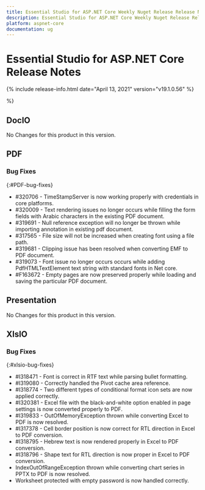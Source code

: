 ```yaml
---
title: Essential Studio for ASP.NET Core Weekly Nuget Release Release Notes  
description: Essential Studio for ASP.NET Core Weekly Nuget Release Release Notes  
platform: aspnet-core
documentation: ug
---
```


# Essential Studio for ASP.NET Core  Release Notes  

{% include release-info.html date="April 13, 2021"  version="v19.1.0.56" %} 



 %}



## DocIO

No Changes for this product in this version.

[//]: # "Delete the contents of this file while new content is added."

## PDF

### Bug Fixes
{:#PDF-bug-fixes}


* \#320706 - TimeStampServer is now working properly with credentials in core platforms.
* \#320009 - Text rendering issues no longer occurs while filling the form fields with Arabic characters in the existing PDF document.
* \#319691 - Null reference exception will no longer be thrown while importing annotation in existing pdf document.
* \#317565 - File size will not be increased when creating font using a file path.
* \#319681 - Clipping issue has been resolved when converting EMF to PDF document.
* \#319073 - Font issue no longer occurs occurs while adding PdfHTMLTextElement text string with standard fonts in Net core.
* \#F163672 - Empty pages are now preserved properly while loading and saving the particular PDF document.

## Presentation

No Changes for this product in this version.

[//]: # "Delete the contents of this file while new content is added."

## XlsIO

### Bug Fixes
{:#xlsio-bug-fixes}

* \#I318471 - Font is correct in RTF text while parsing bullet formatting.
* \#I319080 - Correctly handled the Pivot cache area reference.
* \#I318774 - Two different types of conditional format icon sets are now applied correctly.
* \#I320381 - Excel file with the black-and-white option enabled in page settings is now converted properly to PDF.
* \#I319833 - OutOfMemoryException thrown while converting Excel to PDF is now resolved.
* \#I317378 - Cell border position is now correct for RTL direction in Excel to PDF conversion.
* \#I318795 - Hebrew text is now rendered properly in Excel to PDF conversion.
* \#I318796 - Shape text for RTL direction is now proper in Excel to PDF conversion.
* IndexOutOfRangeException thrown while converting chart series in PPTX to PDF is now resolved.
* Worksheet protected with empty password is now handled correctly.

